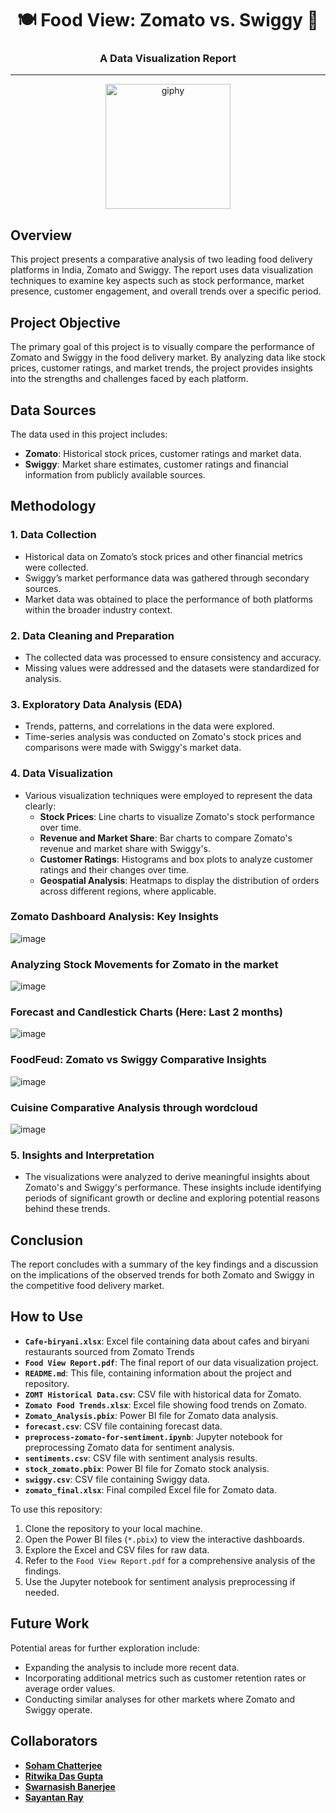 <div align="center">

# 🍽️ Food View: Zomato vs. Swiggy 🍕

### A Data Visualization Report

</div>

---

<div align="center">
<img src="https://github.com/user-attachments/assets/564889a9-912b-4f4b-9e2e-8f58dad0227a" width="200" height="200" alt="giphy" style="margin-left: 50 %;">
</div>

## Overview
This project presents a comparative analysis of two leading food delivery platforms in India, Zomato and Swiggy. The report uses data visualization techniques to examine key aspects such as stock performance, market presence, customer engagement, and overall trends over a specific period.

## Project Objective
The primary goal of this project is to visually compare the performance of Zomato and Swiggy in the food delivery market. By analyzing data like stock prices, customer ratings, and market trends, the project provides insights into the strengths and challenges faced by each platform.

## Data Sources
The data used in this project includes:
- **Zomato**: Historical stock prices, customer ratings and market data.
- **Swiggy**: Market share estimates, customer ratings and financial information from publicly available sources.

## Methodology
### 1. Data Collection
   - Historical data on Zomato’s stock prices and other financial metrics were collected.
   - Swiggy’s market performance data was gathered through secondary sources.
   - Market data was obtained to place the performance of both platforms within the broader industry context.

### 2. Data Cleaning and Preparation
   - The collected data was processed to ensure consistency and accuracy.
   - Missing values were addressed and the datasets were standardized for analysis.

### 3. Exploratory Data Analysis (EDA)
   - Trends, patterns, and correlations in the data were explored.
   - Time-series analysis was conducted on Zomato's stock prices and comparisons were made with Swiggy's market data.

### 4. Data Visualization
   - Various visualization techniques were employed to represent the data clearly:
     - **Stock Prices**: Line charts to visualize Zomato's stock performance over time.
     - **Revenue and Market Share**: Bar charts to compare Zomato's revenue and market share with Swiggy's.
     - **Customer Ratings**: Histograms and box plots to analyze customer ratings and their changes over time.
     - **Geospatial Analysis**: Heatmaps to display the distribution of orders across different regions, where applicable.
     
### Zomato Dashboard Analysis: Key Insights
![image](https://github.com/user-attachments/assets/f8341b89-4f0c-4abb-a48c-cdb13c471a16)

### Analyzing Stock Movements for Zomato in the market
![image](https://github.com/user-attachments/assets/20b3b4b7-d8be-4a89-9d62-5faf6a8f100a)

### Forecast and Candlestick Charts (Here: Last 2 months)
![image](https://github.com/user-attachments/assets/37606fba-7e47-4033-82d2-6bbdd2292038)

### FoodFeud: Zomato vs Swiggy Comparative Insights
![image](https://github.com/user-attachments/assets/26e70096-84b8-4a0c-901c-3a8a5fd44487)

### Cuisine Comparative Analysis through wordcloud
![image](https://github.com/user-attachments/assets/7b0f8bce-09b7-45f1-812b-7e379d82b491)


### 5. Insights and Interpretation
   - The visualizations were analyzed to derive meaningful insights about Zomato's and Swiggy's performance. These insights include identifying periods of significant growth or decline and exploring potential reasons behind these trends.

## Conclusion
The report concludes with a summary of the key findings and a discussion on the implications of the observed trends for both Zomato and Swiggy in the competitive food delivery market.

## How to Use

- **`Cafe-biryani.xlsx`**: Excel file containing data about cafes and biryani restaurants sourced from Zomato Trends
- **`Food View Report.pdf`**: The final report of our data visualization project.
- **`README.md`**: This file, containing information about the project and repository.
- **`ZOMT Historical Data.csv`**: CSV file with historical data for Zomato.
- **`Zomato Food Trends.xlsx`**: Excel file showing food trends on Zomato.
- **`Zomato_Analysis.pbix`**: Power BI file for Zomato data analysis.
- **`forecast.csv`**: CSV file containing forecast data.
- **`preprocess-zomato-for-sentiment.ipynb`**: Jupyter notebook for preprocessing Zomato data for sentiment analysis.
- **`sentiments.csv`**: CSV file with sentiment analysis results.
- **`stock_zomato.pbix`**: Power BI file for Zomato stock analysis.
- **`swiggy.csv`**: CSV file containing Swiggy data.
- **`zomato_final.xlsx`**: Final compiled Excel file for Zomato data.

To use this repository:
1. Clone the repository to your local machine.
2. Open the Power BI files (`*.pbix`) to view the interactive dashboards.
3. Explore the Excel and CSV files for raw data.
4. Refer to the `Food View Report.pdf` for a comprehensive analysis of the findings.
5. Use the Jupyter notebook for sentiment analysis preprocessing if needed.

## Future Work
Potential areas for further exploration include:
- Expanding the analysis to include more recent data.
- Incorporating additional metrics such as customer retention rates or average order values.
- Conducting similar analyses for other markets where Zomato and Swiggy operate.

## Collaborators
- [**Soham Chatterjee**](https://www.linkedin.com/in/soham-chatterjee--/)
-   [**Ritwika Das Gupta**](https://www.linkedin.com/in/ritwika-das-gupta-372562202/)
-   [**Swarnasish Banerjee**](https://www.linkedin.com/in/swarnasish-banerjee-9923ab227/)
-   [**Sayantan Ray**](https://www.linkedin.com/in/sayantan-ray-728218195/)


